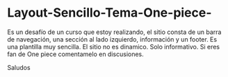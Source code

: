 # Layout-Sencillo-Tema-One-piece-
Es un desafío de un curso que estoy realizando, el sitio consta de un barra de navegación, una sección al lado izquierdo, información y un footer. Es una plantilla muy sencilla. El sitio no es dinamico. Solo informativo. Si eres fan de One piece comentamelo en discusiones.

Saludos
